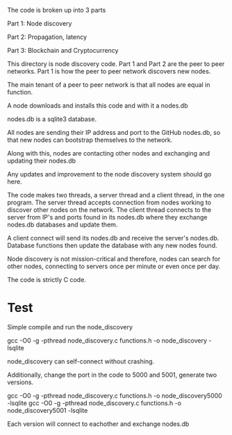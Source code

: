 The code is broken up into 3 parts

Part 1: Node discovery

Part 2: Propagation, latency

Part 3: Blockchain and Cryptocurrency

This directory is node discovery code. Part 1 and Part 2 are the peer to peer networks. Part 1 is how the peer to peer network discovers new nodes.

The main tenant of a peer to peer network is that all nodes are equal in function.

A node downloads and installs this code and with it a nodes.db

nodes.db is a sqlite3 database.

All nodes are sending their IP address and port to the GitHub nodes.db, so that new nodes can bootstrap themselves to the network.

Along with this, nodes are contacting other nodes and exchanging and updating their nodes.db

Any updates and improvement to the node discovery system should go here.

The code makes two threads, a server thread and a client thread, in the one program. The server thread accepts connection from nodes working to discover other nodes on the network. The client thread connects to the server from IP's and ports found in its nodes.db where they exchange nodes.db databases and update them.

A client connect will send its nodes.db and receive the server's nodes.db. Database functions then update the database with any new nodes found.

Node discovery is not mission-critical and therefore, nodes can search for other nodes, connecting to servers once per minute or even once per day.

The code is strictly C code.


Test
====

Simple compile and run the node_discovery

gcc -O0 -g -pthread node_discovery.c functions.h -o node_discovery -lsqlite

node_discovery can self-connect without crashing.

Additionally, change the port in the code to 5000 and 5001, generate two versions.

gcc -O0 -g -pthread node_discovery.c functions.h -o node_discovery5000 -lsqlite
gcc -O0 -g -pthread node_discovery.c functions.h -o node_discovery5001 -lsqlite

Each version will connect to eachother and exchange nodes.db
